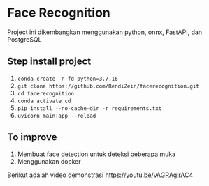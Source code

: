 # Face Recognition
Project ini dikembangkan menggunakan python, onnx, FastAPI, dan PostgreSQL
## Step install project

1. `conda create -n fd python=3.7.16`
2. `git clone https://github.com/RendiZein/facerecognition.git`
3. `cd facerecognition`
4. `conda activate cd`
5. `pip install --no-cache-dir -r requirements.txt` 
6. `uvicorn main:app --reload`

## To improve
1. Membuat face detection untuk deteksi beberapa muka
2. Menggunakan docker

Berikut adalah video demonstrasi
https://youtu.be/vAGRAglrAC4
